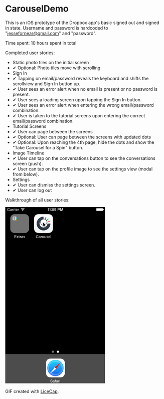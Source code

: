 CarouselDemo
============

This is an iOS prototype of the Dropbox app's basic signed out and signed in state. Username and password is hardcoded to "jessefornear@gmail.com" and "password".

Time spent: 10 hours spent in total

Completed user stories:

* Static photo tiles on the initial screen
 * &#10004; Optional: Photo tiles move with scrolling
* Sign In
 * &#10004; Tapping on email/password reveals the keyboard and shifts the scrollview and Sign In button up.
 * &#10004; User sees an error alert when no email is present or no password is present.
 * &#10004; User sees a loading screen upon tapping the Sign In button.
 * &#10004; User sees an error alert when entering the wrong email/password combination.
 * &#10004; User is taken to the tutorial screens upon entering the correct email/password combination.
* Tutorial Screens
 * &#10004; User can page between the screens
 * &#10004; Optional: User can page between the screens with updated dots
 * &#10004; Optional: Upon reaching the 4th page, hide the dots and show the "Take Carousel for a Spin" button.
* Image Timeline
 * &#10004; User can tap on the conversations button to see the conversations screen (push).
 * &#10004; User can tap on the profile image to see the settings view (modal from below).
* Settings
 * &#10004; User can dismiss the settings screen.
 * &#10004; User can log out


Walkthrough of all user stories:

![Video Walkthrough](Carousel.gif)

GIF created with [LiceCap](http://www.cockos.com/licecap/).
